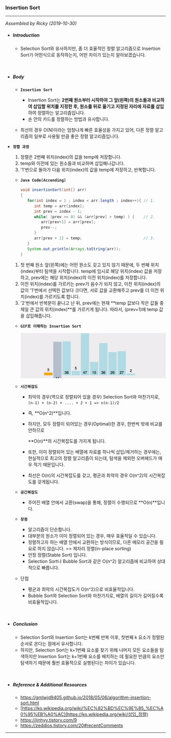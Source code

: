 ### Insertion Sort

---

*Assembled by Ricky (2019-10-30)*

- ##### Introduction
  
  - Selection Sort와 유사하지만, 좀 더 효율적인 정렬 알고리즘으로 Insertion Sort가 어떤식으로 동작하는지, 어떤 차이가 있는지 알아보겠습니다.

<br>

- ##### Body

  - **```Insertion Sort```**

    - Insertion Sort는 **2번째 원소부터 시작하여 그 앞(왼쪽)의 원소들과 비교하여 삽입할 위치를 지정한 후, 원소를 뒤로 옮기고 지정된 자리에 자료를 삽입**하여 정렬하는 알고리즘입니다.
    - 손 안의 카드를 정렬하는 방법과 유사합니다.
  - 최선의 경우 O(N)이라는 엄청나게 빠른 효율성을 가지고 있어, 다른 정렬 알고리즘의 일부로 사용될 만큼 좋은 정렬 알고리즘입니다.
  
- **```정렬 과정```**
  
    1. 정렬은 2번째 위치(index)의 값을 temp에 저장합니다.
    2. temp와 이전에 있는 원소들과 비교하며 삽입해나갑니다.
    3. '1'번으로 돌아가 다음 위치(index)의 값을 temp에 저장하고, 반복합니다.
    
  - **```Java Code(Accending)```**
    
      ```java
      void insertionSort(int[] arr)
      {
         for(int index = 1 ; index < arr.length ; index++){ // 1.
            int temp = arr[index];
            int prev = index - 1;
            while( (prev >= 0) && (arr[prev] > temp) ) {    // 2.
               arr[prev+1] = arr[prev];
               prev--;
            }
            arr[prev + 1] = temp;                           // 3.
         }
         System.out.println(Arrays.toString(arr));
      }
      ```
      
  1. 첫 번째 원소 앞(왼쪽)에는 어떤 원소도 갖고 있지 않기 때문에, 두 번째 위치(index)부터 탐색을 시작합니다. temp에 임시로 해당 위치(index) 값을 저장하고, prev에는 해당 위치(index)의 이전 위치(index)를 저장합니다.
    2. 이전 위치(index)를 가르키는 prev가 음수가 되지 않고, 이전 위치(index)의 값이 '1'번에서 선택한 값보다 크다면, 서로 값을 교환해주고 prev를 더 이전 위치(index)를 가르키도록 합니다.
    3. '2'번에서 반복문이 끝나고 난 뒤, prev에는 현재 **temp 값보다 작은 값들 중 제일 큰 값의 위치(index)**를 가르키게 됩니다. 따라서, (prev+1)에 temp 값을 삽입해줍니다.
    
  - **```GIF로 이해하는 Insertion Sort```**
  
    <img src="./resources/insertion-sort-001.gif">
  
  - **```시간복잡도```**
  
    - 최악의 경우(역으로 정렬되어 있을 경우) Selection Sort와 마찬가지로, ```(n-1) + (n-2) + .... + 2 + 1 => n(n-1)/2```
  
    - 즉, **O(n^2)**입니다. 
  
    - 하지만, 모두 정렬이 되어있는 경우(Optimal)한 경우, 한번씩 밖에 비교를 안하므로
  
        **O(n)**의 시간복잡도를 가지게 됩니다.
  
    - 또한, 이미 정렬되어 있는 배열에 자료를 하나씩 삽입/제거하는 경우에는, 현실적으로 최고의 정렬 알고리즘이 되는데, 탐색을 제외한 오버헤드가 매우 적기 때문입니다. 
  
    - 최선은 O(n)의 시간복잡도를 갖고, 평균과 최악의 경우 O(n^2)의 시간복잡도를 갖게됩니다.
  
  - **```공간복잡도```**
  
    - 주어진 배열 안에서 교환(swap)을 통해, 정렬이 수행되므로 **O(n)**입니다.
  
  - **```장점```**
    - 알고리즘이 단순합니다.
    - 대부분의 원소가 이미 정렬되어 있는 경우, 매우 효율적일 수 있습니다.
    - 정렬하고자 하는 배열 안에서 교환하는 방식이므로, 다른 메모리 공간을 필요로 하지 않습니다. => 제자리 정렬(in-place sorting)
    - 안정 정렬(Stable Sort) 입니다.
    - Selection Sort나 Bubble Sort과 같은 O(n^2) 알고리즘에 비교하여 상대적으로 빠릅니다.
    
  - 단점
  
    - 평균과 최악의 시간복잡도가 O(n^2)으로 비효율적입니다.
    - Bubble Sort와 Selection Sort와 마찬가지로, 배열의 길이가 길어질수록 비효율적입니다.

<br>

- ##### Conclusion

  - Selection Sort와 Insertion Sort는 k번째 반복 이후, 첫번째 k 요소가 정렬된 순서로 온다는 점에서 유사합니다. 
  - 하지만, Selection Sort는 k+1번째 요소를 찾기 위해 나머지 모든 요소들을 탐색하지만 Insertion Sort는 k+1번째 요소를 배치하는 데 필요한 만큼의 요소만 탐색하기 때문에 훨씬 효율적으로 실행된다는 차이가 있습니다. 

<br>

- ##### Reference & Additional Resources

  - https://gmlwjd9405.github.io/2018/05/06/algorithm-insertion-sort.html 
  - [https://ko.wikipedia.org/wiki/%EC%82%BD%EC%9E%85_%EC%A0%95%EB%A0%AC](https://ko.wikipedia.org/wiki/삽입_정렬) 
  - https://jinhyy.tistory.com/9
  - https://zeddios.tistory.com/20#recentComments 

---

